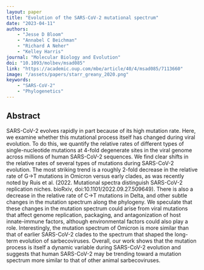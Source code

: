 ```yaml
---
layout: paper
title: "Evolution of the SARS-CoV-2 mutational spectrum"
date: "2023-04-11"
authors: 
    - "Jesse D Bloom"
    - "Annabel C Beichman"
    - "Richard A Neher"
    - "Kelley Harris"
journal: "Molecular Biology and Evolution"
doi: "10.1093/molbev/msad085"
link: "https://academic.oup.com/mbe/article/40/4/msad085/7113660"
image: "/assets/papers/starr_greany_2020.png"
keywords:
    - "SARS-CoV-2"
    - "Phylogenetics"
---
```


## Abstract

SARS-CoV-2 evolves rapidly in part because of its high mutation rate. Here, we examine whether this mutational process itself has changed during viral evolution. To do this, we quantify the relative rates of different types of single-nucleotide mutations at 4-fold degenerate sites in the viral genome across millions of human SARS-CoV-2 sequences. We find clear shifts in the relative rates of several types of mutations during SARS-CoV-2 evolution. The most striking trend is a roughly 2-fold decrease in the relative rate of G→T mutations in Omicron versus early clades, as was recently noted by Ruis et al. (2022. Mutational spectra distinguish SARS-CoV-2 replication niches. bioRxiv, doi:10.1101/2022.09.27.509649). There is also a decrease in the relative rate of C→T mutations in Delta, and other subtle changes in the mutation spectrum along the phylogeny. We speculate that these changes in the mutation spectrum could arise from viral mutations that affect genome replication, packaging, and antagonization of host innate-immune factors, although environmental factors could also play a role. Interestingly, the mutation spectrum of Omicron is more similar than that of earlier SARS-CoV-2 clades to the spectrum that shaped the long-term evolution of sarbecoviruses. Overall, our work shows that the mutation process is itself a dynamic variable during SARS-CoV-2 evolution and suggests that human SARS-CoV-2 may be trending toward a mutation spectrum more similar to that of other animal sarbecoviruses.
